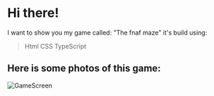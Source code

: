 # Hi there!

I want to show you my game called: "The fnaf maze" it's build using:

> Html
> CSS
> TypeScript

## Here is some photos of this game:

![GameScreen](https://github.com/Just-a-Jason/FnafMazeTypeScript/assets/88512392/db03b8bc-052e-420f-818a-3466ad78b22b)
